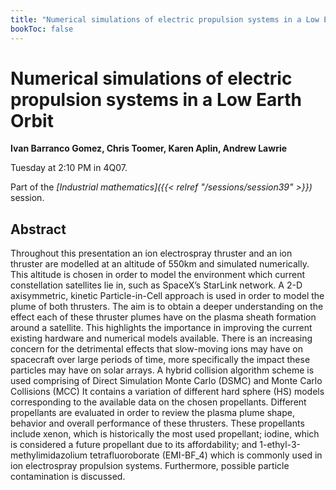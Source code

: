 ```yaml
---
title: "Numerical simulations of electric propulsion systems in a Low Earth Orbit"
bookToc: false
---
```


# Numerical simulations of electric propulsion systems in a Low Earth Orbit

**Ivan Barranco Gomez, Chris Toomer, Karen Aplin, Andrew Lawrie**

Tuesday at 2:10 PM in 4Q07.

Part of the *[Industrial mathematics]({{< relref "/sessions/session39" >}})* session.

## Abstract

Throughout this presentation an ion electrospray thruster and an ion thruster are modelled at an altitude of 550km and simulated numerically. This altitude is chosen in order to model the environment which current constellation satellites lie in, such as SpaceX’s StarLink network.  A 2-D axisymmetric, kinetic Particle-in-Cell approach is used in order to model the plume of both thrusters. The aim is to obtain a deeper understanding on the effect each of these thruster plumes have on the plasma sheath formation around a satellite. This  highlights the importance in improving the current existing hardware and numerical models available. There is an increasing concern for the detrimental effects that slow-moving ions may have on spacecraft over large periods of time, more specifically the impact these particles may have on solar arrays. A hybrid collision algorithm scheme is used comprising of Direct Simulation Monte Carlo (DSMC) and Monte Carlo Collisions (MCC) It contains a variation of different hard sphere (HS) models corresponding to the available data on the chosen propellants. Different propellants are evaluated in order to review the plasma plume shape, behavior and overall performance of these thrusters. These propellants include xenon, which is historically the most used propellant; iodine, which is considered a future propellant due to its affordability; and 1-ethyl-3-methylimidazolium tetrafluoroborate (EMI-BF_4) which is commonly used in ion electrospray propulsion systems. Furthermore, possible particle contamination is discussed.


